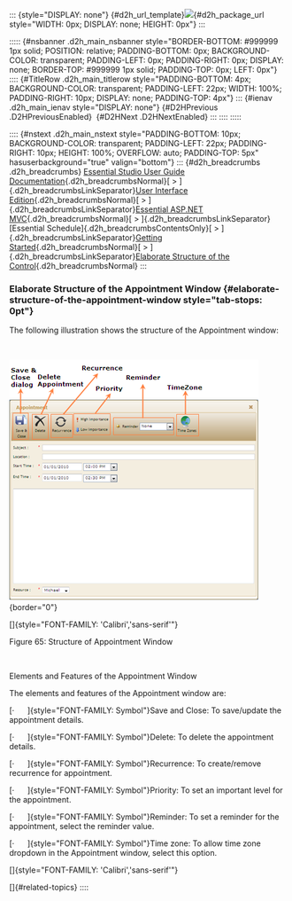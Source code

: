 ::: {style="DISPLAY: none"}
[](ms-xhelp:///?Id=d2h_url_template){#d2h_url_template}![](!package_url!){#d2h_package_url style="WIDTH: 0px; DISPLAY: none; HEIGHT: 0px"}
:::

::::: {#nsbanner .d2h_main_nsbanner style="BORDER-BOTTOM: #999999 1px solid; POSITION: relative; PADDING-BOTTOM: 0px; BACKGROUND-COLOR: transparent; PADDING-LEFT: 0px; PADDING-RIGHT: 0px; DISPLAY: none; BORDER-TOP: #999999 1px solid; PADDING-TOP: 0px; LEFT: 0px"}
:::: {#TitleRow .d2h_main_titlerow style="PADDING-BOTTOM: 4px; BACKGROUND-COLOR: transparent; PADDING-LEFT: 22px; WIDTH: 100%; PADDING-RIGHT: 10px; DISPLAY: none; PADDING-TOP: 4px"}
::: {#ienav .d2h_main_ienav style="DISPLAY: none"}
[](ms-xhelp:///?Id=eb5fab2f-ddc4-43c7-acdf-fe55cd3ca2d6){#D2HPrevious .D2HPreviousEnabled}  [](ms-xhelp:///?Id=bfcfa6af-c167-4e7d-b3ba-8f5f87c66f4b){#D2HNext .D2HNextEnabled}
:::
::::
:::::

:::: {#nstext .d2h_main_nstext style="PADDING-BOTTOM: 10px; BACKGROUND-COLOR: transparent; PADDING-LEFT: 22px; PADDING-RIGHT: 10px; HEIGHT: 100%; OVERFLOW: auto; PADDING-TOP: 5px" hasuserbackground="true" valign="bottom"}
::: {#d2h_breadcrumbs .d2h_breadcrumbs}
[Essential Studio User Guide Documentation](ms-xhelp:///?Id=12457748-09e3-4d74-a240-8e049cedf030){.d2h_breadcrumbsNormal}[ \> ]{.d2h_breadcrumbsLinkSeparator}[User Interface Edition](ms-xhelp:///?Id=c29296b7-531c-413b-a0ec-488ca1f7f669){.d2h_breadcrumbsNormal}[ \> ]{.d2h_breadcrumbsLinkSeparator}[Essential ASP.NET MVC](ms-xhelp:///?Id=4b14e7d1-65c4-4f67-b1aa-2c37709905a5){.d2h_breadcrumbsNormal}[ \> ]{.d2h_breadcrumbsLinkSeparator}[Essential Schedule]{.d2h_breadcrumbsContentsOnly}[ \> ]{.d2h_breadcrumbsLinkSeparator}[Getting Started](ms-xhelp:///?Id=b686dbe4-808e-405b-8e03-33b17be71f0d){.d2h_breadcrumbsNormal}[ \> ]{.d2h_breadcrumbsLinkSeparator}[Elaborate Structure of the Control](ms-xhelp:///?Id=6afcf846-bca2-452e-91c0-83cb3a34146a){.d2h_breadcrumbsNormal}
:::

### Elaborate Structure of the Appointment Window {#elaborate-structure-of-the-appointment-window style="tab-stops: 0pt"}

The following illustration shows the structure of the Appointment window:

 

![](ImagesExt/image55_67.png){border="0"}

[]{style="FONT-FAMILY: 'Calibri','sans-serif'"} 

Figure 65: Structure of Appointment Window

 

Elements and Features of the Appointment Window

The elements and features of the Appointment window are:

[·      ]{style="FONT-FAMILY: Symbol"}Save and Close: To save/update the appointment details.

[·      ]{style="FONT-FAMILY: Symbol"}Delete: To delete the appointment details.

[·      ]{style="FONT-FAMILY: Symbol"}Recurrence: To create/remove recurrence for appointment.

[·      ]{style="FONT-FAMILY: Symbol"}Priority: To set an important level for the appointment.

[·      ]{style="FONT-FAMILY: Symbol"}Reminder: To set a reminder for the appointment, select the reminder value.

[·      ]{style="FONT-FAMILY: Symbol"}Time zone: To allow time zone dropdown in the Appointment window, select this option.

[]{style="FONT-FAMILY: 'Calibri','sans-serif'"} 

[]{#related-topics}
::::
